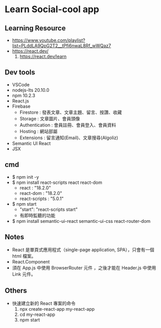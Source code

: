# Learn Social-cool app

## Learning Resource
- https://www.youtube.com/playlist?list=PLddLA9QpG2T2__tPfi6nwaL8Rf_wWQaz7
- https://react.dev/
    1. https://react.dev/learn

## Dev tools
- VSCode
- nodejs-lts 20.10.0
- npm 10.2.3
- React.js
- Firebase
  - Firestore : 發表文章、文章主題、留言、按讚、收藏
  - Storage : 文章圖片、會員頭像
  - Authentication : 會員註冊、會員登入、會員資料
  - Hosting : 網站部屬
  - Extensions : 留言通知(Email)、文章搜尋(Algoliz)
- Semantic UI React
- JSX

## cmd
- $ npm init -y
- $ npm install react-scripts react react-dom
  - react : "18.2.0"
  - react-dom : "18.2.0"
  - react-scripts : "5.0.1"
- $ npm start
  - "start": "react-scripts start"
  - 有即時監聽的功能
- $ npm install semantic-ui-react semantic-ui-css react-router-dom

## Notes
- React 是單頁式應用程式（single-page application, SPA），只會有一個 html 檔案。
- React.Component
- 須在 App.js 中使用 BrowserRouter 元件 ，之後才能在 Header.js 中使用 Link 元件。

## Others
- 快速建立新的 React 專案的命令
    1. npx create-react-app my-react-app
    2. cd my-react-app
    3. npm start